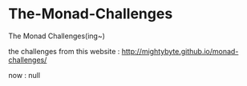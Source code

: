 # The-Monad-Challenges
The Monad Challenges(ing~)

the challenges from this website  :   http://mightybyte.github.io/monad-challenges/

now : null
